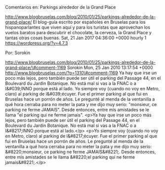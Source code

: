 Comentarios en: Parkings alrededor de la Grand Place

http://www.blogbruselas.com/blog/2010/01/25/parkings-alrededor-de-la-grand-place/
El blog-guía escrito por españoles en Bruselas para los hispanoparlantes
que viven aquí y para los turistas que aprovechan los vuelos baratos
para descubrir el chocolate, la cerveza, la Grand Place y tantas otras
cosas buenas. Sat, 21 Jan 2017 04:36:00 +0000 hourly 1
https://wordpress.org/?v=4.7.3

Por: Sorokin

http://www.blogbruselas.com/blog/2010/01/25/parkings-alrededor-de-la-grand-place/\#comment-1169
Sorokin Mon, 25 Jan 2010 13:17:54 +0000
http://www.blogbruselas.com/?p=1310\#comment-1169 Ya hay que irse un
poco más lejos, pero también puede ser útil el parking del Passage 44,
en el Boulevard du Jardin Botanique. No está mal si vas a la FNAC o a
l&\#039;INNO porque está al lado. Yo siempre voy (cuando no voy en
Metro, claro) al parking de l&\#039;écuyer. Fue el primer parking al que
fui en Bruselas hace un porrón de años. Le pregunté al menda de la
ventanilla a qué hora cerraba para no meter la pata y me dijo muy serio:
&quot;monsieur, ce parking ne ferme JAMAIS&quot;. Desde entonces, entre
mis amistades se le llama &quot;el parking qui ne ferme jamais&quot;.
\<p\>Ya hay que irse un poco más lejos, pero también puede ser útil el
parking del Passage 44, en el Boulevard du Jardin Botanique. No está mal
si vas a la FNAC o a l&\#8217;INNO porque está al lado.\</p\> \<p\>Yo
siempre voy (cuando no voy en Metro, claro) al parking de
l&\#8217;écuyer. Fue el primer parking al que fui en Bruselas hace un
porrón de años. Le pregunté al menda de la ventanilla a qué hora cerraba
para no meter la pata y me dijo muy serio: &\#8220;monsieur, ce parking
ne ferme JAMAIS&\#8221;. Desde entonces, entre mis amistades se le llama
&\#8220;el parking qui ne ferme jamais&\#8221;.\</p\>
